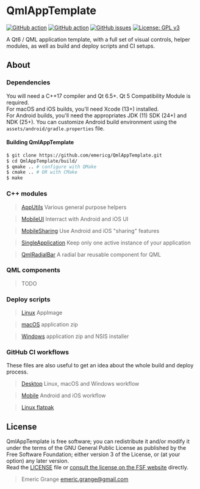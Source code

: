 # QmlAppTemplate

[![GitHub action](https://img.shields.io/github/actions/workflow/status/emericg/QmlAppTemplate/builds_desktop.yml?style=flat-square)](https://github.com/emericg/QmlAppTemplate/actions/workflows/builds_desktop.yml)
[![GitHub action](https://img.shields.io/github/actions/workflow/status/emericg/QmlAppTemplate/builds_mobile.yml?style=flat-square)](https://github.com/emericg/QmlAppTemplate/actions/workflows/builds_mobile.yml)
[![GitHub issues](https://img.shields.io/github/issues/emericg/QmlAppTemplate.svg?style=flat-square)](https://github.com/emericg/QmlAppTemplate/issues)
[![License: GPL v3](https://img.shields.io/badge/license-GPL%20v3-blue.svg?style=flat-square)](http://www.gnu.org/licenses/gpl-3.0)

A Qt6 / QML application template, with a full set of visual controls, helper modules, as well as build and deploy scripts and CI setups.

## About

### Dependencies

You will need a C++17 compiler and Qt 6.5+. Qt 5 Compatibility Module is required.  
For macOS and iOS builds, you'll need Xcode (13+) installed.  
For Android builds, you'll need the appropriates JDK (11) SDK (24+) and NDK (25+). You can customize Android build environment using the `assets/android/gradle.properties` file.  

#### Building QmlAppTemplate

```bash
$ git clone https://github.com/emericg/QmlAppTemplate.git
$ cd QmlAppTemplate/build/
$ qmake .. # configure with QMake
$ cmake .. # OR with CMake
$ make
```

### C++ modules

> [AppUtils](src/thirdparty/AppUtils/README.md) Various general purpose helpers

> [MobileUI](src/thirdparty/MobileUI/README.md) Interract with Android and iOS UI

> [MobileSharing](src/thirdparty/MobileSharing/README.md) Use Android and iOS "sharing" features

> [SingleApplication](src/thirdparty/SingleApplication/README.md) Keep only one active instance of your application

> [QmlRadialBar](src/thirdparty/QmlRadialBar/README.md) A radial bar reusable component for QML

### QML components

> TODO

### Deploy scripts

> [Linux](deploy_linux.sh) AppImage

> [macOS](deploy_macos.sh) application zip

> [Windows](deploy_windows.sh) application zip and NSIS installer

### GitHub CI workflows

These files are also useful to get an idea about the whole build and deploy process.

> [Desktop](.github/workflows/builds_desktop.yml) Linux, macOS and Windows workflow

> [Mobile](.github/workflows/builds_mobile.yml) Android and iOS workflow

> [Linux flatpak](.github/workflows/flatpak.yml)

## License

QmlAppTemplate is free software; you can redistribute it and/or modify it under the terms of the GNU General Public License as published by the Free Software Foundation; either version 3 of the License, or (at your option) any later version.  
Read the [LICENSE](LICENSE.md) file or [consult the license on the FSF website](https://www.gnu.org/licenses/gpl-3.0.txt) directly.

> Emeric Grange <emeric.grange@gmail.com>
